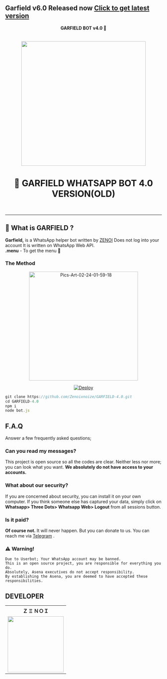 ## Garfield v6.0 Released now [Click to get latest version](https://github.com/Zenoixnoize/GARFIELD-6.0)


<html><head><b><center>GARFIELD BOT v4.0 🐼 </center></head></b>
  <br>
  <br>
  
  
</html>


<div align="center">
  <img src="https://i.ibb.co/qmR14hQ/Pics-Art-22-03-18-19-34-01-459.png" width="400" height="400">
  <h1>🐼 GARFIELD WHATSAPP BOT 4.0 VERSION(OLD)</h1>
</div>
<p align="center">
    <br>
</p>

----

## 🔎 What is GARFIELD ?
**Garfield,** is a WhatsApp helper bot written by [ZENOI](https://github.com/Zenoixnoize) Does not log into your account It is written on WhatsApp Web API.
<br>
**.menu** - To get the menu 🐼
 
### The Method

<center>
<a href="https://replit.com/@zenoi/GARFIELD-QR-GENERTOR?v=1"><img src="https://i.ibb.co/bFngNWY/Pics-Art-22-02-28-19-10-09-246.png" alt="Pics-Art-02-24-01-59-18" width="350" height="350"></a>


[![Deploy](https://www.herokucdn.com/deploy/button.svg)](https://dashboard.heroku.com/new?button-url=https%3A%2F%2Fgithub.com%2FZenoixnoize%2FGARFIELD-4.0&template=https%3A%2F%2Fgithub.com%2FZenoixnoize%2FGARFIELD-4.0)

  </center>

```js
git clone https://github.com/Zenoixnoize/GARFIELD-4.0.git
cd GARFIELD-4.0
npm i
node bot.js
```

## F.A.Q
Answer a few frequently asked questions;
### Can you read my messages?
This project is open source so all the codes are clear. Neither less nor more; you can look what you want. **We absolutely do not have access to your accounts.**

### What about our security?
If you are concerned about security, you can install it on your own computer. If you think someone else has captured your data, simply click on **Whatsapp> Three Dots> Whatsapp Web> Logout** from all sessions button.

### Is it paid?
**Of course not.** It will never happen. But you can donate to us. You can reach me via [Telegram](https://t.me/ipandaproject) .


### ⚠️ Warning! 
```
Due to Userbot; Your WhatsApp account may be banned.
This is an open source project, you are responsible for everything you do. 
Absolutely, Asena executives do not accept responsibility.
By establishing the Asena, you are deemed to have accepted these responsibilities.
```

## DEVELOPER

<table><tr><th>Ｚ Ξ ＮＯＩ</th></tr><tr><td><a href="https://github.com/Zenoixnoize"><img src="https://i.ibb.co/mBVtxkp/Screenshot-20220218-213033.jpg" width="180"</td></tr>
